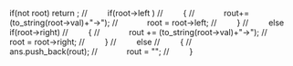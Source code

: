 if(not root) return ;
//         if(root->left )
//         {
//             rout+=(to_string(root->val)+"->");
//             root = root->left;
//         }
//         else if(root->right)
//         {
//             rout += (to_string(root->val)+"->");
//             root = root->right;
//         }
//         else
//         {
//             ans.push_back(rout);
//             rout = "";
//         }